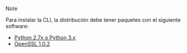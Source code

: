 > [!NOTE]
> Para instalar la CLI, la distribución debe tener paquetes con el siguiente software:
> * [Python 2.7x o Python 3.x](https://ww.python.org/downloads/)
> * [OpenSSL 1.0.2](https://www.openssl.org/source/)
